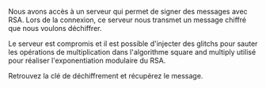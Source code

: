 Nous avons accès à un serveur qui permet de signer des messages avec RSA. Lors de la connexion, ce serveur nous transmet un message chiffré que nous voulons déchiffrer.

Le serveur est compromis et il est possible d'injecter des glitchs pour sauter les opérations de multiplication dans l'algorithme square and multiply utilisé pour réaliser l'exponentiation modulaire du RSA.

Retrouvez la clé de déchiffrement et récupérez le message.
